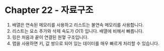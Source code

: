# Chapter 22 - 자료구조

1. 배열은 연속된 메모리를 사용하고 리스트는 불연속 메모리를 사용합니다.
2. 리스트는 요소 추가와 삭제 속도가 _O_(1) 입니다. 배열에 비해서 빠릅니다.
3. 링은 처음과 끝이 연결된 원혛 구조입니다.
4. 맵을 사용하면 키, 값 쌍으로 되어 있는 데이터를 매우 빠르게 처리할 수 있습니다.
